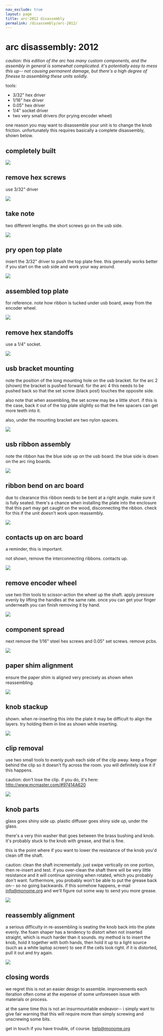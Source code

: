 ```yaml
---
nav_exclude: true
layout: page
title: arc-2012 disassembly
permalink: /disassembly/arc-2012/
---
```

# arc disassembly: 2012


*caution: this edition of the arc has many custom components, and the assembly in general is somewhat complicated. it's potentially easy to mess this up-- not causing permanent damage, but there's a high degree of finesse to assembling these units solidly.*

tools:

- 3/32" hex driver
- 1/16" hex driver
- 0.05" hex driver
- 1/4" socket driver
- two very small drivers (for prying encoder wheel)


one reason you may want to disassemble your unit is to change the knob friction. unfortunately this requires basically a complete disassembly, shown below.


## completely built

![](/docs/disassembly/images/tech-hardware-disassembly-arc-2012-01.jpg)

## remove hex screws

use 3/32" driver

![](/docs/disassembly/images/tech-hardware-disassembly-arc-2012-02.jpg)

## take note

two different lengths. the short screws go on the usb side.

![](/docs/disassembly/images/tech-hardware-disassembly-arc-2012-03.jpg)

## pry open top plate

insert the 3/32" driver to push the top plate free. this generally works better if you start on the usb side and work your way around.

![](/docs/disassembly/images/tech-hardware-disassembly-arc-2012-04.jpg)

## assembled top plate

for reference. note how ribbon is tucked under usb board, away from the encoder wheel.

![](/docs/disassembly/images/tech-hardware-disassembly-arc-2012-05.jpg)

## remove hex standoffs

use a 1/4" socket.

![](/docs/disassembly/images/tech-hardware-disassembly-arc-2012-06.jpg)

## usb bracket mounting

note the position of the long mounting hole on the usb bracket. for the arc 2 (shown) the bracket is pushed forward. for the arc 4 this needs to be pushed back so that the set screw (black post) touches the opposite side.

also note that when assembling, the set screw may be a little short. if this is the case, back it out of the top plate slightly so that the hex spacers can get more teeth into it.

also, under the mounting bracket are two nylon spacers.

![](/docs/disassembly/images/tech-hardware-disassembly-arc-2012-07.jpg)

## usb ribbon assembly

note the ribbon has the blue side up on the usb board. the blue side is down on the arc ring boards.

![](/docs/disassembly/images/tech-hardware-disassembly-arc-2012-08.jpg)

## ribbon bend on arc board

due to clearance this ribbon needs to be bent at a right angle. make sure it is fully seated. there's a chance when installing the plate into the enclosure that this part may get caught on the wood, disconnecting the ribbon. check for this if the unit doesn't work upon reassembly.

![](/docs/disassembly/images/tech-hardware-disassembly-arc-2012-09.jpg)

## contacts up on arc board

a reminder, this is important.

not shown, remove the interconnecting ribbons. contacts up.

![](/docs/disassembly/images/tech-hardware-disassembly-arc-2012-10.jpg)

## remove encoder wheel

use two thin tools to scissor-action the wheel up the shaft. apply pressure evenly by lifting the handles at the same rate. once you can get your finger underneath you can finish removing it by hand.

![](/docs/disassembly/images/tech-hardware-disassembly-arc-2012-11.jpg)

## component spread

next remove the 1/16" steel hex screws and 0.05" set screws. remove pcbs.

![](/docs/disassembly/images/tech-hardware-disassembly-arc-2012-12.jpg)

## paper shim alignment

ensure the paper shim is aligned very precisely as shown when reassembling.

![](/docs/disassembly/images/tech-hardware-disassembly-arc-2012-13.jpg)

## knob stackup

shown. when re-inserting this into the plate it may be difficult to align the layers. try holding them in line as shown while inserting.

![](/docs/disassembly/images/tech-hardware-disassembly-arc-2012-14.jpg)

## clip removal

use two small tools to evenly push each side of the clip away. keep a finger behind the clip so it doesn't fly across the room. you will definitely lose it if this happens.

caution: don't lose the clip. if you do, it's here: http://www.mcmaster.com/#97414A620

![](/docs/disassembly/images/tech-hardware-disassembly-arc-2012-15.jpg)

## knob parts

glass goes shiny side up. plastic diffuser goes shiny side up, under the glass.

there's a very thin washer that goes between the brass bushing and knob. it's probably stuck to the knob with grease, and that is fine.

this is the point where if you want to lower the resistance of the knob you'd clean off the shaft.

caution: clean the shaft incrementally. just swipe vertically on one portion, then re-insert and test. if you over-clean the shaft there will be very little resistance and it will continue spinning when rotated, which you probably don't want. furthermore, you probably won't be able to put the grease back on-- so no going backwards. if this somehow happens, e-mail info@monome.org and we'll figure out some way to send you more grease.

![](/docs/disassembly/images/tech-hardware-disassembly-arc-2012-16.jpg)

## reassembly alignment

a serious difficulty in re-assembling is seating the knob back into the plate evenly. the foam shaper has a tendency to distort when not inserted straight, which is much harder than it sounds. my method is to insert the knob, hold it together with both hands, then hold it up to a light source (such as a white laptop screen) to see if the cells look right. if it is distorted, pull it out and try again.

![](/docs/disassembly/images/tech-hardware-disassembly-arc-2012-17.jpg)


## closing words

we regret this is not an easier design to assemble. improvements each iteration often come at the expense of some unforeseen issue with materials or process.

at the same time this is not an insurmountable endeavor-- i simply want to give fair warning that this will require more than simply screwing and unscrewing some bits.

get in touch if you have trouble, of course. help@monome.org
